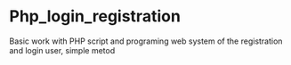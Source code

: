 # Php_login_registration

Basic work with PHP script and programing web system of the registration and login user, simple metod



